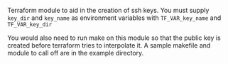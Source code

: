 Terraform module to aid in the creation
of ssh keys.  You must supply `key_dir` and 
`key_name` as environment variables with `TF_VAR_key_name` and `TF_VAR_key_dir` 

You would also need to run make on this module so that the public key is created before terraform tries to interpolate it.  A sample makefile and module to call off are in the example directory.


